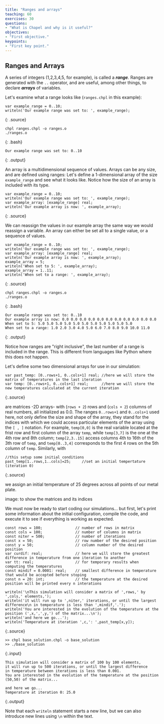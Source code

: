 ```yaml
---
title: "Ranges and arrays"
teaching: 60
exercises: 30
questions:
- "What is Chapel and why is it useful?"
objectives:
- "First objective."
keypoints:
- "First key point."
---
```


## Ranges and Arrays

A series of integers (1,2,3,4,5, for example), is called a **_range_**. 
Ranges are generated with the `..` operator, and are useful, among other things, to declare **_arrays_** of variables.

Let's examine what a range looks like (`ranges.chpl` in this example):

```
var example_range = 0..10;
writeln('Our example range was set to: ', example_range);
```
{: .source}
```
chpl ranges.chpl -o ranges.o
./ranges.o
```
{: .bash}
```
Our example range was set to: 0..10
```
{: .output}

An array is a multidimensional sequence of values. 
Arrays can be any size, and are defined using ranges:
Let's define a 1-dimensional array of the size `example_range` and see what it looks like.
Notice how the size of an array is included with its type.

```
var example_range = 0..10;
writeln('Our example range was set to: ', example_range);
var example_array: [example_range] real;
writeln('Our example array is now: ', example_array);
```
{: .source}

We can reassign the values in our example array the same way we would reassign a variable.
An array can either be set all to a single value, or a sequence of values.

```
var example_range = 0..10;
writeln('Our example range was set to: ', example_range);
var example_array: [example_range] real;
writeln('Our example array is now: ', example_array);
example_array = 5;
writeln('When set to 5: ', example_array);
example_array = 1..11;
writeln('When set to a range: ', example_array);
```
{: .source}
```
chpl ranges.chpl -o ranges.o
./ranges.o
```
{: .bash}
```
Our example range was set to: 0..10
Our example array is now: 0.0 0.0 0.0 0.0 0.0 0.0 0.0 0.0 0.0 0.0 0.0
When set to 5: 5.0 5.0 5.0 5.0 5.0 5.0 5.0 5.0 5.0 5.0 5.0
When set to a range: 1.0 2.0 3.0 4.0 5.0 6.0 7.0 8.0 9.0 10.0 11.0
```
{: .output}

Notice how ranges are "right inclusive", the last number of a range is included in the range. 
This is different from languages like Python where this does not happen.

Let's define some two dimensional arrays for use in our simulation:

~~~
var past_temp: [0..rows+1, 0..cols+1] real;	//here we will store the matrix of temperatures in the last iteration
var temp: [0..rows+1, 0..cols+1] real;		//here we will store the new temperatures calculated at the current iteration
~~~
{:.source}

are matrices -2D arrays- with (`rows + 2`) rows and (`cols + 2`) columns of real numbers, all initialized as 0.0. The ranges `0..rows+1` and `0..cols+1` used here, not only define the size and shape of the array, they stand for the indices with which we could access particular elements of the array using the `[ , ]` notation. For example, `temp[0,0]` is the real variable located at the frist row and first column of the array `temp`, while `temp[3,7]` is the one at the 4th row and 8th column; `temp[2,3..15]` access columns 4th to 16th of the 3th row of `temp`, and `temp[0..3,4]` corresponds to the first 4 rows on the 5th column of `temp`. Similarly, with

~~~
//this setup some initial conditions
past_temp[1..rows,1..cols]=25;     //set an initial tempertature (iteration 0) 
~~~
{:.source}

we assign an initial temperature of 25 degrees across all points of our metal plate.

image: to show the matrices and its indices

We must now be ready to start coding our simulations... but first, let's print some information about the initial configuration, compile the code, and execute it to see if everything is working as expected.

~~~
const rows = 100;		        // number of rows in matrix
const cols = 100;		        // number of columns in matrix
const niter = 500;	            // number of iterations
const x = 50;		            // row number of the desired position
const y = 50;		            // column number of the desired position
var curdif: real;	            // here we will store the greatest difference in temperature from one iteration to another 
var tt: real;		            // for temporary results when computing the temperatures
const mindif = 0.0001: real;	// smallest difference in temperature that would be accepted before stoping
const n = 20: int;		        // the temperature at the desired position will be printed every n interations

writeln('\nThis simulation will consider a matrix of ',rows,' by ',cols,' elements,');
writeln('it will run up to ',niter,' iterations, or until the largest difference\n in temperature is less than ',mindif,'.');
writeln('You are interested in the evolution of the temperature at the position (',x,',',y,') of the matrix...\n');
writeln('and here we go...');
writeln('Temperature at iteration ',c,': ',past_temp[x,y]);
~~~
{:.source}

~~~
>> chpl base_solution.chpl -o base_solution
>> ./base_solution
~~~
{:.input}

~~~
This simulation will consider a matrix of 100 by 100 elements,
it will run up to 500 iterations, or until the largest difference
in temperature between iterations is less than 0.001.
You are interested in the evolution of the temperature at the position (50,50) of the matrix...

and here we go...
Temperature at iteration 0: 25.0
~~~
{:.output}

Note that each `writeln` statement starts a new line, but we can also introduce new lines using `\n` within the text.
